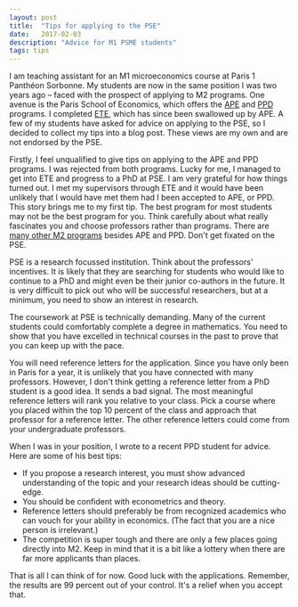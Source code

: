 ```yaml
---
layout: post
title:  "Tips for applying to the PSE"
date:   2017-02-03
description: "Advice for M1 PSME students"
tags: tips
---
```

I am teaching assistant for an M1 microeconomics course at Paris 1 Panthéon Sorbonne. My students are now in the same position I was two years ago – faced with the prospect of applying to M2 programs. One avenue is the Paris School of Economics, which offers the [APE](http://www.parisschoolofeconomics.eu/en/teaching-and-students/masters-program/ape-analysis-policy-in-economics/) and [PPD](http://www.parisschoolofeconomics.eu/en/teaching-and-students/masters-program/ppd-public-policy-and-development/) programs. I completed [ETE](http://www.parisschoolofeconomics.eu/en/teaching-and-students/masters-program/ete-empirical-and-theoretical-economics/), which has since been swallowed up by APE. A few of my students have asked for advice on applying to the PSE, so I decided to collect my tips into a blog post. These views are my own and are not endorsed by the PSE.

Firstly, I feel unqualified to give tips on applying to the APE and PPD programs. I was rejected from both programs. Lucky for me, I managed to get into ETE and progress to a PhD at PSE. I am very grateful for how things turned out. I met my supervisors through ETE and it would have been unlikely that I would have met them had I been accepted to APE, or PPD. This story brings me to my first tip. The best program for most students may not be the best program for you. Think carefully about what really fascinates you and choose professors rather than programs. There are [many other M2 programs](http://www.univ-paris1.fr/ufr/ufr02/masters-2016/offre-de-masters-2016/) besides APE and PPD. Don't get fixated on the PSE.

PSE is a research focussed institution. Think about the professors' incentives. It is likely that they are searching for students who would like to continue to a PhD and might even be their junior co-authors in the future. It is very difficult to pick out who will be successful researchers, but at a minimum, you need to show an interest in research.

The coursework at PSE is technically demanding. Many of the current students could comfortably complete a degree in mathematics. You need to show that you have excelled in technical courses in the past to prove that you can keep up with the pace.

You will need reference letters for the application. Since you have only been in Paris for a year, it is unlikely that you have connected with many professors. However, I don't think getting a reference letter from a PhD student is a good idea. It sends a bad signal. The most meaningful reference letters will rank you relative to your class. Pick a course where you placed within the top 10 percent of the class and approach that professor for a reference letter. The other reference letters could come from your undergraduate professors.

When I was in your position, I wrote to a recent PPD student for advice. Here are some of his best tips:
* If you propose a research interest, you must show advanced understanding of the topic and your research ideas should be cutting-edge.
* You should be confident with econometrics and theory.
* Reference letters should preferably be from recognized academics who can vouch for your ability in economics. (The fact that you are a nice person is irrelevant.)
* The competition is super tough and there are only a few places going directly into M2. Keep in mind that it is a bit like a lottery when there are far more applicants than places.

That is all I can think of for now. Good luck with the applications. Remember, the results are 99 percent out of your control. It's a relief when you accept that.
